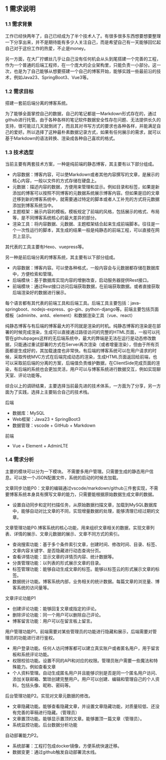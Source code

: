 ## 1 需求说明


### 1.1 需求背景

工作已经快两年了，自己已经成为了半个技术人了。有很多很多东西想要想要整理一下分享出来，并不是期待能有多少人关注自己，而是希望自己有一天能够回忆起自己对于这份工作的热爱，不止是money。

另一方面，在大厂拧螺丝几乎让自己没有任何机会从头到尾搭建一个完善的工程，作为一个普通的后端工程师，在一个庞大的企业架构里，只能负责一小部分。这一次，也是为了自己能够从想要搭建一个自己的博客开始，能够实践一些最前沿的技术，例如Java23、SpringBoot3、Vue3等。


### 1.2 需求目标

搭建一套前后端分离的博客系统。

为了能够全面掌控自己的数据，自己的笔记都是一Markdown形式存在的，通过github进行托管。由于各种各样的笔记软件数据安全性存在问题、无法提供长久的支持，很可能过几天就倒闭了，而且其对书写方式的要求也各种各样，并能满足自己的爱好。所以选择了这种最朴素数据记录方式，如果有任何展示的需求，就可以基于Markdown的语法转换、渲染成各种自己喜欢的格式。



### 1.3 技术选型

当前主要有两套技术方案，一种是纯前端的静态博客，其主要有以下部分组成。
* 内容数据：博客内容，可以使Markdown或者其他内容撰写的文章，是展示的核心内容，一般以文件的方式存储在硬盘上。
* 元数据：描述内容的数据，方便用来管理和显示。例如目录和标签，如果是新添加的博客可以按照不同博客的元数据系统展示博客内容。但如果是旧的文章迁移到新的博客系统中，就需要通过特定的脚本或者人工补充的方式将元数据添加到博客系统当中。
* 主题框架：展示内容的模板。模板规定了前端的风格，包括展示的格式、布局等，是不同博客系统核心的最大差异的部分。
* 渲染工具：将内容数据、元数据、主题框架结合起来生成前端脚本。往往是一个一次性运行的脚本，其生成的结果一般是纯静态的前端工程，可以直接在网页上显示。

其代表的工具主要有Hexo、vuepress等。

另一种是前后端分离的博客系统，其主要有以下部分组成。
* 内容数据：博客内容。可以使各种格式，一般内容会与元数据都存储在数据库中，方便检索和管理。
* 后端模块：基于数据库实现内容的增删改查，启动服务器提供Rest接口。
* 前端模块：通过Rest接口访问后端获取数据，在前端获取数据。或者直接获取后端渲染好的数据进行展示。

每个语言都有其代表的前端工具和后端工具。后端工具主要包括：java-springboot、nodejs-express、go-gin、python-django等。前端主要包括页面模板（adminlte、antd、element）和数据渲染工具（vue、react）


纯静态博客与有后端的博客最大的不同就是渲染的时机。纯静态博客的渲染是在部署的时候完成渲染，生成可以直接通过路径访问的完整的HTML页面，一般可以托管在githubpages这样的无后端系统中，最大的弊端是无法在运行是动态修改数据，只能通过重试部署的方式在Server再次渲染（或者增量渲染），但由于所有页面都是生成好的，其加载速度也非常快。有后端的博客系统可以在用户请求的时候，采取传统MVC方式在后端完成动态的渲染，生成HTML页面返回给前端，也可以采取前后端的分离的方案，后端值负责维护数据，在ClientSide完成页面的渲染，有后端的系统也会更加灵活，用户可以与博客系统进行数据交互，例如实现聊天室、评论功能等。


综合以上的调研结果，主要选择当前最先进的技术体系，一方面为了分享，另一方面为了实践，选择上主要贴合自己的技术栈。

后端
- 数据库：MySQL
- Web框架：Java23 + SpringBoot3
- 数据管理：vscode + GitHub + Markdown

前端
- Vue + Element + AdminLTE


### 1.4 需求分析
主要的模块可以分为一下模块。
不需要多用户管理。只需要生成的静态用户信息。可以放一个JSON配置文件，系统的启动的时候去加载。

文章同步功能P0：文章的编辑通过vscode/markdown/github三件套实现，不需要博客系统本身具有撰写文章的能力，只需要能根据原始数据生成文章的数据。
* 设置自动同步和定时扫描任务，从原始数据扫描文章，加载到MySQL数据库中，能够自动对比文章的不同，实现增量数据的处理，能够清理已经过期的文章。


文章管理功能P0.博客系统的核心功能，用来组织文章相关的数据，实现文章列表、详情的展示、文章元数据的展示、文章不同方式的索引。
* 查询搜索功能：基于多个条件索引文章，创建时间、修改时间、目录、标签、文章内容关键字、是否隐藏进行动态查询分页。
* 查看详情功能：显示文章的详情页内容、统计数据等。
* 分类管理功能：以列表的形式展示文章的目录。
* 标签管理功能：能够自动生成文章的标签。能够以标签云的形式展示文章的标签。
* 数据统计功能。博客系统内部，业务相关的统计数据。每篇文章的浏览量、博客系统的访问量等。


文章评论功能P1
* 创建评论功能：能够回复文章或指定的评论。
* 删除评论功能：同一个用户可以删除自己评论。
* 博客留言功能：用户可以在留言板上留言。


用户管理功能P1，前端需要对某些管理员的功能进行隐藏和展示，后端需要对管理员的功能进行进行鉴权。
* 用户登录功能。任何人访问博客都可以建立真实账户或者匿名用户，用于留言板和系统评论功能。
* 权限校验功能。设置不同的API和对应的权限。管理员账户需要一些魔法和特殊能力。例如查看文章
* 个人资料管理。自动生成匿名用户并且能够识别是否是同一个匿名用户访问、添加关联邮箱、繁琐创建完整用户。用户可以创建、编辑和管理自己的个人资料，包括头像、昵称、密码等。


后台管理功能P2。实现对文章元数据的修改。
* 文章隐藏功能。能够查看隐藏文章，并设置文章隐藏功能，对质量较低、还没有完善的草稿进行隐藏。（管理员）
* 文章置顶功能。能够显示置顶的文章。能够置顶一篇文章（管理员）。
* 系统监控功能。后台数据分析功能

自动部署能力P2。
* 系统部署：工程打包成docker镜像，方便系统快速迁移。
* 数据变更：通过github触发自动部署流水线。


